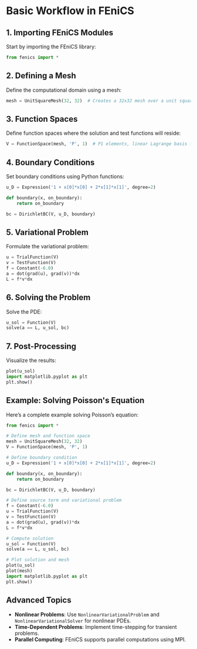 # Basic Workflow in FEniCS

## 1. Importing FEniCS Modules

Start by importing the FEniCS library:
```python
from fenics import *
```

## 2. Defining a Mesh

Define the computational domain using a mesh:
```python
mesh = UnitSquareMesh(32, 32)  # Creates a 32x32 mesh over a unit square
```

## 3. Function Spaces

Define function spaces where the solution and test functions will reside:
```python
V = FunctionSpace(mesh, 'P', 1)  # P1 elements, linear Lagrange basis functions
```

## 4. Boundary Conditions

Set boundary conditions using Python functions:
```python
u_D = Expression('1 + x[0]*x[0] + 2*x[1]*x[1]', degree=2)

def boundary(x, on_boundary):
    return on_boundary

bc = DirichletBC(V, u_D, boundary)
```

## 5. Variational Problem

Formulate the variational problem:
```python
u = TrialFunction(V)
v = TestFunction(V)
f = Constant(-6.0)
a = dot(grad(u), grad(v))*dx
L = f*v*dx
```

## 6. Solving the Problem

Solve the PDE:
```python
u_sol = Function(V)
solve(a == L, u_sol, bc)
```

## 7. Post-Processing

Visualize the results:
```python
plot(u_sol)
import matplotlib.pyplot as plt
plt.show()
```

## Example: Solving Poisson's Equation

Here’s a complete example solving Poisson’s equation:
```python
from fenics import *

# Define mesh and function space
mesh = UnitSquareMesh(32, 32)
V = FunctionSpace(mesh, 'P', 1)

# Define boundary condition
u_D = Expression('1 + x[0]*x[0] + 2*x[1]*x[1]', degree=2)

def boundary(x, on_boundary):
    return on_boundary

bc = DirichletBC(V, u_D, boundary)

# Define source term and variational problem
f = Constant(-6.0)
u = TrialFunction(V)
v = TestFunction(V)
a = dot(grad(u), grad(v))*dx
L = f*v*dx

# Compute solution
u_sol = Function(V)
solve(a == L, u_sol, bc)

# Plot solution and mesh
plot(u_sol)
plot(mesh)
import matplotlib.pyplot as plt
plt.show()
```

## Advanced Topics

- **Nonlinear Problems**: Use `NonlinearVariationalProblem` and `NonlinearVariationalSolver` for nonlinear PDEs.
- **Time-Dependent Problems**: Implement time-stepping for transient problems.
- **Parallel Computing**: FEniCS supports parallel computations using MPI.
